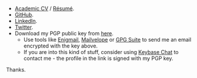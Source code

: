 * [Academic CV](https://link.iamblogger.net/vt-5z) / [Résumé](https://link.iamblogger.net/8aqq5).
* [GitHub](https://link.iamblogger.net/githubrepos).
* [LinkedIn](https://link.iamblogger.net/linkedin).
* [Twitter](https://link.iamblogger.net/twitter).
* Download my PGP public key from [here](https://link.iamblogger.net/pgppublic).
  * Use tools like [Enigmail](https://link.iamblogger.net/7), [Mailvelope](https://link.iamblogger.net/9) or [GPG Suite](https://link.iamblogger.net/8) to send me an email encrypted with the key above.
  * If you are into this kind of stuff, consider using [Keybase Chat](https://link.iamblogger.net/keybase) to contact me - the profile in the link is signed with my PGP key.

Thanks.
